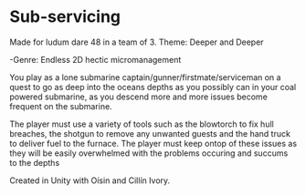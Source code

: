 # Sub-servicing
Made for ludum dare 48 in a team of 3. Theme: Deeper and Deeper

-Genre: Endless 2D hectic micromanagement

You play as a lone submarine captain/gunner/firstmate/serviceman on a quest to go as 
deep into the oceans depths as you possibly can in your coal powered submarine, as 
you descend more and more issues become frequent on the submarine. 

The player must use a variety of tools such as the blowtorch to fix hull breaches, the
shotgun to remove any unwanted guests and the hand truck to deliver fuel to the furnace.
The player must keep ontop of these issues as they will be easily overwhelmed with the 
problems occuring and succums to the depths

Created in Unity with Oísin and Cillín Ivory.
